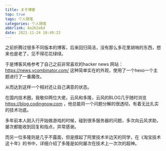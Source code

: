 ```yaml
---
title: 关于博客
top: true
tags: 个人随笔
categories: 个人随笔
abbrlink: 4a262e6d
date: 2021-11-24 18:49:23
---
```


之前折腾过很多不同版本的博客，后来回归简洁，没有那么多花里胡哨的东西，想来也是老了，见不得花花绿绿。

于是博客风格参考了自己之前非常喜欢的hacker news 网站： https://news.ycombinator.com/ 这种简单实在的外观，使用了一个hexo一个主题进行了一番魔改。

从而达到这样一个相对还让自己满意的状态。

在国内技术圈，我敬仰两位大佬，云风和多隆，云风的BLOG几乎随时浏览 https://blog.codingnow.com ，他总能将一个问题分解的很透彻，有着无比扎实的技术功底。

多年前本人刚入行开始做游戏的时候，碰到很多服务器的问题，多次向云风求助，屡次都能收到回复和指点，异常感谢。

而另一位多隆则是几乎不露面，但是撑起了阿里技术半边天的同学，在《淘宝技术这十年》的书中，详细介绍了多隆是如何屡次在技术上一次次的超神。


